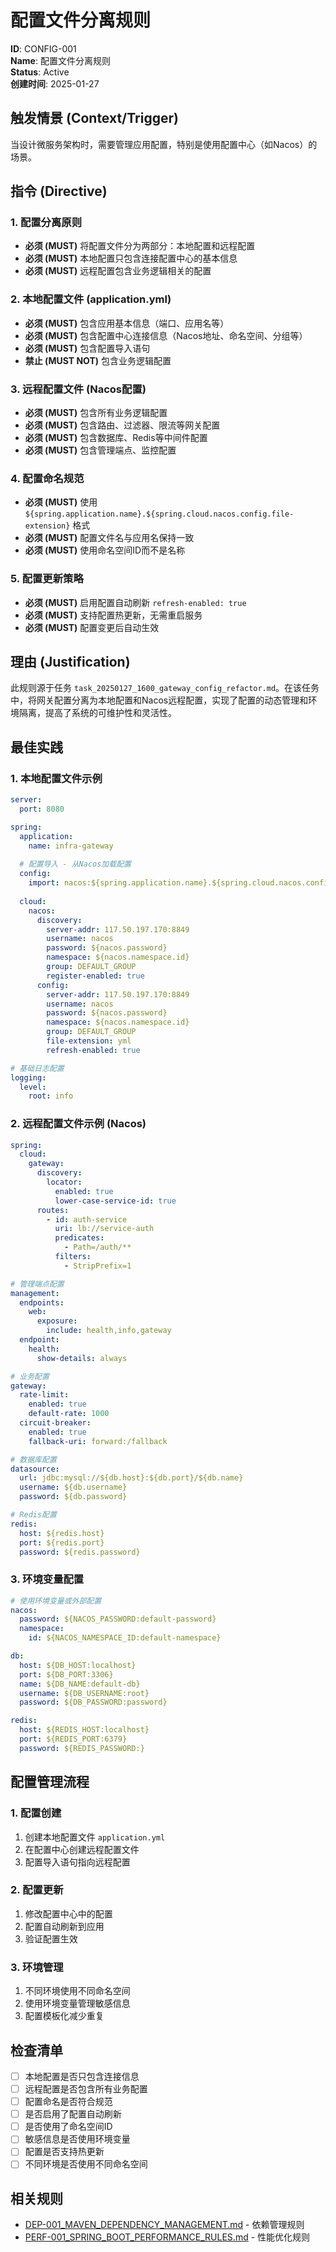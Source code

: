 # 配置文件分离规则

**ID**: CONFIG-001  
**Name**: 配置文件分离规则  
**Status**: Active  
**创建时间**: 2025-01-27  

## 触发情景 (Context/Trigger)
当设计微服务架构时，需要管理应用配置，特别是使用配置中心（如Nacos）的场景。

## 指令 (Directive)

### 1. 配置分离原则
- **必须 (MUST)** 将配置文件分为两部分：本地配置和远程配置
- **必须 (MUST)** 本地配置只包含连接配置中心的基本信息
- **必须 (MUST)** 远程配置包含业务逻辑相关的配置

### 2. 本地配置文件 (application.yml)
- **必须 (MUST)** 包含应用基本信息（端口、应用名等）
- **必须 (MUST)** 包含配置中心连接信息（Nacos地址、命名空间、分组等）
- **必须 (MUST)** 包含配置导入语句
- **禁止 (MUST NOT)** 包含业务逻辑配置

### 3. 远程配置文件 (Nacos配置)
- **必须 (MUST)** 包含所有业务逻辑配置
- **必须 (MUST)** 包含路由、过滤器、限流等网关配置
- **必须 (MUST)** 包含数据库、Redis等中间件配置
- **必须 (MUST)** 包含管理端点、监控配置

### 4. 配置命名规范
- **必须 (MUST)** 使用 `${spring.application.name}.${spring.cloud.nacos.config.file-extension}` 格式
- **必须 (MUST)** 配置文件名与应用名保持一致
- **必须 (MUST)** 使用命名空间ID而不是名称

### 5. 配置更新策略
- **必须 (MUST)** 启用配置自动刷新 `refresh-enabled: true`
- **必须 (MUST)** 支持配置热更新，无需重启服务
- **必须 (MUST)** 配置变更后自动生效

## 理由 (Justification)
此规则源于任务 `task_20250127_1600_gateway_config_refactor.md`。在该任务中，将网关配置分离为本地配置和Nacos远程配置，实现了配置的动态管理和环境隔离，提高了系统的可维护性和灵活性。

## 最佳实践

### 1. 本地配置文件示例
```yaml
server:
  port: 8080

spring:
  application:
    name: infra-gateway
  
  # 配置导入 - 从Nacos加载配置
  config:
    import: nacos:${spring.application.name}.${spring.cloud.nacos.config.file-extension}
  
  cloud:
    nacos:
      discovery:
        server-addr: 117.50.197.170:8849
        username: nacos
        password: ${nacos.password}
        namespace: ${nacos.namespace.id}
        group: DEFAULT_GROUP
        register-enabled: true
      config:
        server-addr: 117.50.197.170:8849
        username: nacos
        password: ${nacos.password}
        namespace: ${nacos.namespace.id}
        group: DEFAULT_GROUP
        file-extension: yml
        refresh-enabled: true

# 基础日志配置
logging:
  level:
    root: info
```

### 2. 远程配置文件示例 (Nacos)
```yaml
spring:
  cloud:
    gateway:
      discovery:
        locator:
          enabled: true
          lower-case-service-id: true
      routes:
        - id: auth-service
          uri: lb://service-auth
          predicates:
            - Path=/auth/**
          filters:
            - StripPrefix=1

# 管理端点配置
management:
  endpoints:
    web:
      exposure:
        include: health,info,gateway
  endpoint:
    health:
      show-details: always

# 业务配置
gateway:
  rate-limit:
    enabled: true
    default-rate: 1000
  circuit-breaker:
    enabled: true
    fallback-uri: forward:/fallback

# 数据库配置
datasource:
  url: jdbc:mysql://${db.host}:${db.port}/${db.name}
  username: ${db.username}
  password: ${db.password}

# Redis配置
redis:
  host: ${redis.host}
  port: ${redis.port}
  password: ${redis.password}
```

### 3. 环境变量配置
```yaml
# 使用环境变量或外部配置
nacos:
  password: ${NACOS_PASSWORD:default-password}
  namespace:
    id: ${NACOS_NAMESPACE_ID:default-namespace}

db:
  host: ${DB_HOST:localhost}
  port: ${DB_PORT:3306}
  name: ${DB_NAME:default-db}
  username: ${DB_USERNAME:root}
  password: ${DB_PASSWORD:password}

redis:
  host: ${REDIS_HOST:localhost}
  port: ${REDIS_PORT:6379}
  password: ${REDIS_PASSWORD:}
```

## 配置管理流程

### 1. 配置创建
1. 创建本地配置文件 `application.yml`
2. 在配置中心创建远程配置文件
3. 配置导入语句指向远程配置

### 2. 配置更新
1. 修改配置中心中的配置
2. 配置自动刷新到应用
3. 验证配置生效

### 3. 环境管理
1. 不同环境使用不同命名空间
2. 使用环境变量管理敏感信息
3. 配置模板化减少重复

## 检查清单
- [ ] 本地配置是否只包含连接信息
- [ ] 远程配置是否包含所有业务配置
- [ ] 配置命名是否符合规范
- [ ] 是否启用了配置自动刷新
- [ ] 是否使用了命名空间ID
- [ ] 敏感信息是否使用环境变量
- [ ] 配置是否支持热更新
- [ ] 不同环境是否使用不同命名空间

## 相关规则
- [DEP-001_MAVEN_DEPENDENCY_MANAGEMENT.md](./DEP-001_MAVEN_DEPENDENCY_MANAGEMENT.md) - 依赖管理规则
- [PERF-001_SPRING_BOOT_PERFORMANCE_RULES.md](./PERF-001_SPRING_BOOT_PERFORMANCE_RULES.md) - 性能优化规则 